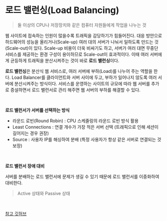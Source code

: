 # 로드 밸런싱(Load Balancing)
> 둘 이상의 CPU나 저장장치와 같은 컴퓨터 자원들에게 작업을 나누는 것

웹 사이트에 접속하는 인원이 많을수록 트래픽을 감당하기가 힘들어진다.
대응 방안으로 하드웨어의 성능을 올리거나(Scale-up) 여러 대의 서버가 나눠서 일하도록 만드는 것(Scale-out)이 있다.
Scale-up 비용이 더욱 비싸기도 하고, 서버가 여러 대면 무중단 서비스를 제공하는 환경 구성이 용이하므로 Scale-out이 효과적이다.
이때 여러 서버에게 균등하게 트래픽을 분산시켜주는 것이 바로 **로드 밸런싱**이다.

**로드 밸런싱**은 분산식 웹 서비스로, 여러 서버에 부하(Load)를 나누어 주는 역할을 한다. Load Balancer를 클라이언트와 서버 사이에 두고,
부하가 일어나지 않도록 여러 서버에 분산시켜주는 방식이다.
서비스를 운영하는 사이트의 규모에 따라 웹 서버를 추가로 증설하면서 로드 밸런서로 관리 해주면 웹 서버의 부하를 해결할 수 있다.

<br/>

**로드 밸런서가 서버를 선택하는 방식**
- 라운드 로빈(Round Robin) : CPU 스케줄링의 라운드 로빈 방식 활용
- Least Connections : 연결 개수가 가장 적은 서버 선택 (트래픽으로 인해 세션이 길어지는 경우 권장)
- Source : 사용자 IP를 해싱하여 분배 (특정 사용자가 항상 같은 서버로 연결되는 것 보장)

<br/>

**로드 밸런서 장애 대비**

서버를 분배하는 로드 밸런서에 문제가 생길 수 있기 때문에 로드 밸런서를 이중화하여 대비한다.
> Active 상태와 Passive 상태

<br/>

[참고 깃허브](https://github.com/gyoogle/tech-interview-for-developer/blob/master/Computer%20Science/Network/%EB%A1%9C%EB%93%9C%20%EB%B0%B8%EB%9F%B0%EC%8B%B1(Load%20Balancing).md)

